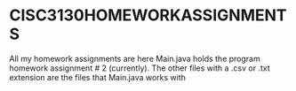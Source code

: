 # CISC3130HOMEWORKASSIGNMENTS
All my homework assignments are here
Main.java holds the program homework assignment # 2 (currently).
The other files with a .csv or .txt extension are the files that Main.java works with 
